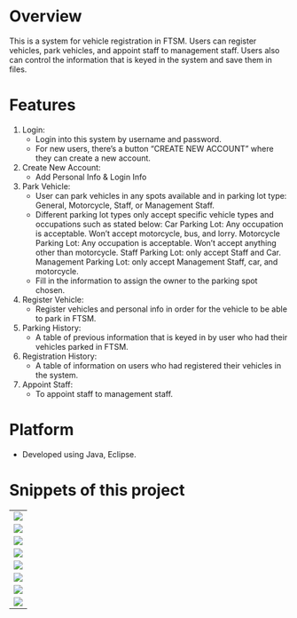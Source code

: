 # Overview
This is a system for vehicle registration in FTSM. Users can register vehicles, park vehicles, and appoint staff to management staff. Users also can control the information that is keyed in the system and save them in files.

# Features
1. Login:
   - Login into this system by username and password.
   - For new users, there’s a button “CREATE NEW ACCOUNT” where they can create a new account.
2. Create New Account:
   - Add Personal Info & Login Info
3. Park Vehicle:
   - User can park vehicles in any spots available and in parking lot type: General, Motorcycle, Staff, or Management Staff.
   - Different parking lot types only accept specific vehicle types and occupations such as stated below:
       Car Parking Lot: Any occupation is acceptable. Won’t accept motorcycle, bus, and lorry.
       Motorcycle Parking Lot: Any occupation is acceptable. Won’t accept anything other than motorcycle.
       Staff Parking Lot: only accept Staff and Car.
       Management Parking Lot: only accept Management Staff, car, and motorcycle.
   - Fill in the information to assign the owner to the parking spot chosen.
4. Register Vehicle:
   - Register vehicles and personal info in order for the vehicle to be able to park in FTSM.
5. Parking History:
   - A table of previous information that is keyed in by user who had their vehicles parked in FTSM.
6. Registration History:
   - A table of information on users who had registered their vehicles in the system.
7. Appoint Staff:
   - To appoint staff to management staff.

# Platform
- Developed using Java, Eclipse.

# Snippets of this project

<table>
     <tr>
         <td><img src="Ss/Login.png"></td>
     </tr>
      <tr>
         <td><img src="Ss/MainPage.png"></td>
      </tr>
      <tr>
         <td><img src="Ss/AddProduct.png"></td>
      </tr>
      <tr>
         <td><img src="Ss/CustomerList.png"></td>
      </tr>
      <tr>
         <td><img src="Ss/ProductDetail.png"></td>
      </tr>
      <tr>
         <td><img src="Ss/SearchProduct.png"></td>
      </tr> 
      <tr>
         <td><img src="Ss/CreateOrder.png"></td>
      </tr>
      <tr>
         <td><img src="Ss/GenerateInvoice.png"></td>
      </tr>
</table>

